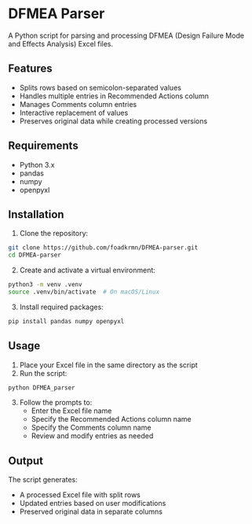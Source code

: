 # DFMEA Parser

A Python script for parsing and processing DFMEA (Design Failure Mode and Effects Analysis) Excel files.

## Features

- Splits rows based on semicolon-separated values
- Handles multiple entries in Recommended Actions column
- Manages Comments column entries
- Interactive replacement of values
- Preserves original data while creating processed versions

## Requirements

- Python 3.x
- pandas
- numpy
- openpyxl

## Installation

1. Clone the repository:
```bash
git clone https://github.com/foadkrmn/DFMEA-parser.git
cd DFMEA-parser
```

2. Create and activate a virtual environment:
```bash
python3 -m venv .venv
source .venv/bin/activate  # On macOS/Linux
```

3. Install required packages:
```bash
pip install pandas numpy openpyxl
```

## Usage

1. Place your Excel file in the same directory as the script
2. Run the script:
```bash
python DFMEA_parser
```
3. Follow the prompts to:
   - Enter the Excel file name
   - Specify the Recommended Actions column name
   - Specify the Comments column name
   - Review and modify entries as needed

## Output

The script generates:
- A processed Excel file with split rows
- Updated entries based on user modifications
- Preserved original data in separate columns 